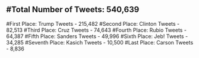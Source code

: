 #Total Number of Tweets: 540,639 
---
#First Place: Trump Tweets - 215,482
#Second Place: Clinton Tweets - 82,513
#Third Place: Cruz Tweets - 74,643
#Fourth Place: Rubio Tweets - 64,387
#Fifth Place: Sanders Tweets - 49,996
#Sixth Place: Jeb! Tweets - 34,285
#Seventh Place: Kasich Tweets - 10,500
#Last Place: Carson Tweets - 8,836
